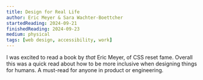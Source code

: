 ```yaml
---
title: Design for Real Life
author: Eric Meyer & Sara Wachter-Boettcher
startedReading: 2024-09-21
finishedReading: 2024-09-23
medium: physical
tags: [web design, accessibility, work]
---
```


I was excited to read a book by _that_ Eric Meyer, of CSS reset fame. Overall this was a quick read about how to be more inclusive when designing things for humans. A must-read for anyone in product or engineering.
